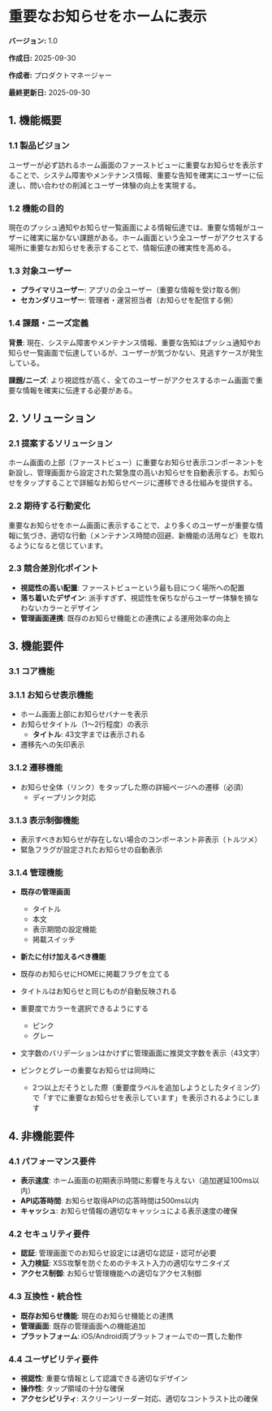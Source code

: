 # 重要なお知らせをホームに表示

**バージョン:** 1.0

**作成日:** 2025-09-30

**作成者:** プロダクトマネージャー

**最終更新日:** 2025-09-30

## 1. 機能概要

### 1.1 製品ビジョン

ユーザーが必ず訪れるホーム画面のファーストビューに重要なお知らせを表示することで、システム障害やメンテナンス情報、重要な告知を確実にユーザーに伝達し、問い合わせの削減とユーザー体験の向上を実現する。

### 1.2 機能の目的

現在のプッシュ通知やお知らせ一覧画面による情報伝達では、重要な情報がユーザーに確実に届かない課題がある。ホーム画面という全ユーザーがアクセスする場所に重要なお知らせを表示することで、情報伝達の確実性を高める。

### 1.3 対象ユーザー

- **プライマリユーザー**: アプリの全ユーザー（重要な情報を受け取る側）
- **セカンダリユーザー**: 管理者・運営担当者（お知らせを配信する側）

### 1.4 課題・ニーズ定義

**背景**: 現在、システム障害やメンテナンス情報、重要な告知はプッシュ通知やお知らせ一覧画面で伝達しているが、ユーザーが気づかない、見逃すケースが発生している。

**課題/ニーズ**: より視認性が高く、全てのユーザーがアクセスするホーム画面で重要な情報を確実に伝達する必要がある。

## 2. ソリューション

### 2.1 提案するソリューション

ホーム画面の上部（ファーストビュー）に重要なお知らせ表示コンポーネントを新設し、管理画面から設定された緊急度の高いお知らせを自動表示する。お知らせをタップすることで詳細なお知らせページに遷移できる仕組みを提供する。

### 2.2 期待する行動変化

重要なお知らせをホーム画面に表示することで、より多くのユーザーが重要な情報に気づき、適切な行動（メンテナンス時間の回避、新機能の活用など）を取れるようになると信じています。

### 2.3 競合差別化ポイント

- **視認性の高い配置**: ファーストビューという最も目につく場所への配置
- **落ち着いたデザイン**: 派手すぎず、視認性を保ちながらユーザー体験を損なわないカラーとデザイン
- **管理画面連携**: 既存のお知らせ機能との連携による運用効率の向上

## 3. 機能要件

### 3.1 コア機能

### 3.1.1 お知らせ表示機能

- ホーム画面上部にお知らせバナーを表示
- お知らせタイトル（1〜2行程度）の表示
    - **タイトル**: 43文字までは表示される
- 遷移先への矢印表示

### 3.1.2 遷移機能

- お知らせ全体（リンク）をタップした際の詳細ページへの遷移（必須）
    - ディープリンク対応

### 3.1.3 表示制御機能

- 表示すべきお知らせが存在しない場合のコンポーネント非表示（トルツメ）
- 緊急フラグが設定されたお知らせの自動表示

### 3.1.4 管理機能

- **既存の管理画面**
    - タイトル
    - 本文
    - 表示期間の設定機能
    - 掲載スイッチ
- **新たに付け加えるべき機能**
- 既存のお知らせにHOMEに掲載フラグを立てる
- タイトルはお知らせと同じものが自動反映される
- 重要度でカラーを選択できるようにする
    - ピンク
    - グレー

- 文字数のバリデーションはかけずに管理画面に推奨文字数を表示（43文字）
- ピンクとグレーの重要なお知らせは同時に
    - 2つ以上だそうとした際（重要度ラベルを追加しようとしたタイミング）で「すでに重要なお知らせを表示しています」を表示されるようにします

## 4. 非機能要件

### 4.1 パフォーマンス要件

- **表示速度**: ホーム画面の初期表示時間に影響を与えない（追加遅延100ms以内）
- **API応答時間**: お知らせ取得APIの応答時間は500ms以内
- **キャッシュ**: お知らせ情報の適切なキャッシュによる表示速度の確保

### 4.2 セキュリティ要件

- **認証**: 管理画面でのお知らせ設定には適切な認証・認可が必要
- **入力検証**: XSS攻撃を防ぐためのテキスト入力の適切なサニタイズ
- **アクセス制御**: お知らせ管理機能への適切なアクセス制御

### 4.3 互換性・統合性

- **既存お知らせ機能**: 現在のお知らせ機能との連携
- **管理画面**: 既存の管理画面への機能追加
- **プラットフォーム**: iOS/Android両プラットフォームでの一貫した動作

### 4.4 ユーザビリティ要件

- **視認性**: 重要な情報として認識できる適切なデザイン
- **操作性**: タップ領域の十分な確保
- **アクセシビリティ**: スクリーンリーダー対応、適切なコントラスト比の確保
